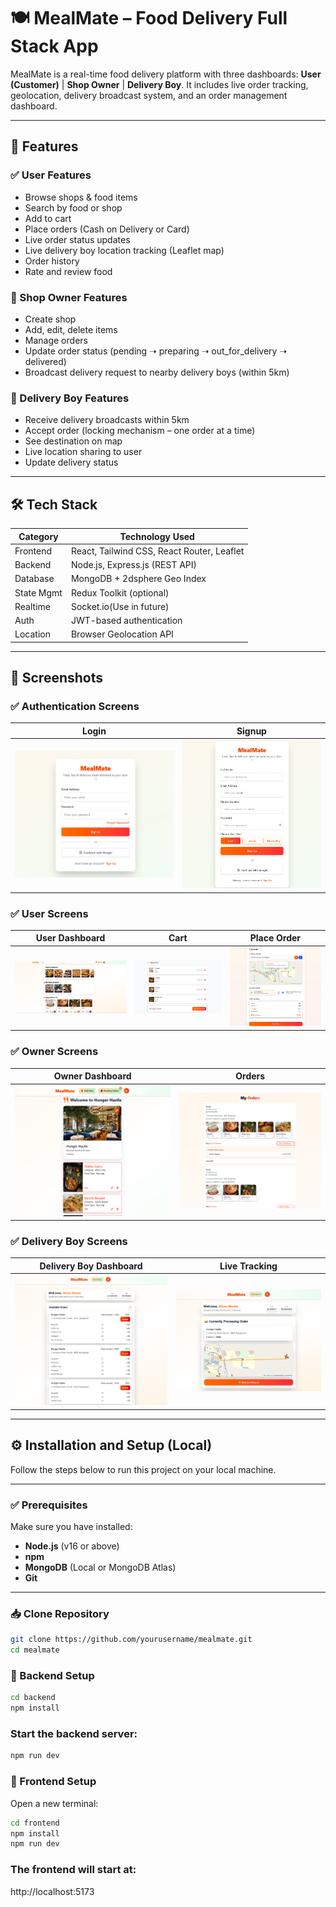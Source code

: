 # 🍽️ MealMate – Food Delivery Full Stack App

MealMate is a real-time food delivery platform with three dashboards:
**User (Customer)** | **Shop Owner** | **Delivery Boy**.
It includes live order tracking, geolocation, delivery broadcast system, and an order management dashboard.

---

## 🚀 Features

### ✅ User Features
- Browse shops & food items
- Search by food or shop
- Add to cart
- Place orders (Cash on Delivery or Card)
- Live order status updates
- Live delivery boy location tracking (Leaflet map)
- Order history
- Rate and review food

### 🏪 Shop Owner Features
- Create shop
- Add, edit, delete items
- Manage orders
- Update order status (pending ➝ preparing ➝ out_for_delivery ➝ delivered)
- Broadcast delivery request to nearby delivery boys (within 5km)

### 🛵 Delivery Boy Features
- Receive delivery broadcasts within 5km
- Accept order (locking mechanism – one order at a time)
- See destination on map
- Live location sharing to user
- Update delivery status

---

## 🛠️ Tech Stack

| Category   | Technology Used |
|-------------|------------------|
| Frontend    | React, Tailwind CSS, React Router, Leaflet |
| Backend     | Node.js, Express.js (REST API) |
| Database    | MongoDB + 2dsphere Geo Index |
| State Mgmt  | Redux Toolkit (optional) |
| Realtime    | Socket.io(Use in future) |
| Auth        | JWT-based authentication |
| Location    | Browser Geolocation API |

---

## 📸 Screenshots

### ✅ Authentication Screens
| Login | Signup |
|-------|--------|
| ![Login](frontend/public/login.png) | ![Signup](frontend/public/signup.png) |

### ✅ User Screens
| User Dashboard | Cart | Place Order |
|----------------|------|--------------|
| ![User Dashboard](frontend/public/user.png) | ![Cart](frontend/public/cart.png) | ![Place Order](frontend/public/placeOrder.png) |

### ✅ Owner Screens
| Owner Dashboard | Orders |
|-----------------|--------|
| ![Owner Dashboard](frontend/public/Owner.png) | ![Order Management](frontend/public/order.png) |

### ✅ Delivery Boy Screens
| Delivery Boy Dashboard | Live Tracking |
|-------------------------|---------------|
| ![Delivery Boy](frontend/public/deliveryBoy.png) | ![Live Tracking](frontend/public/liveTracking.png) |


---

## ⚙️ Installation and Setup (Local)

Follow the steps below to run this project on your local machine.

---

### ✅ Prerequisites
Make sure you have installed:
- **Node.js** (v16 or above)
- **npm** 
- **MongoDB** (Local or MongoDB Atlas)
- **Git**

---

### 📥 Clone Repository
```bash
git clone https://github.com/yourusername/mealmate.git
cd mealmate
```
### 🔧 Backend Setup
```bash
cd backend
npm install
```

### Start the backend server:
```bash
npm run dev
```

### 🎨 Frontend Setup

Open a new terminal:
```bash
cd frontend
npm install
npm run dev
```


### The frontend will start at:

http://localhost:5173

